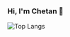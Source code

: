 ### Hi, I'm Chetan 👋

![Top Langs](https://github-readme-stats.vercel.app/api/top-langs/?username=cdkini&show_icons=true&theme=dark)
